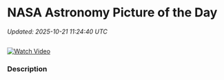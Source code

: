# NASA Astronomy Picture of the Day

_Updated: 2025-10-21 11:24:40 UTC_

## 

[![Watch Video](https://img.youtube.com/vi//0.jpg)]()

### Description


